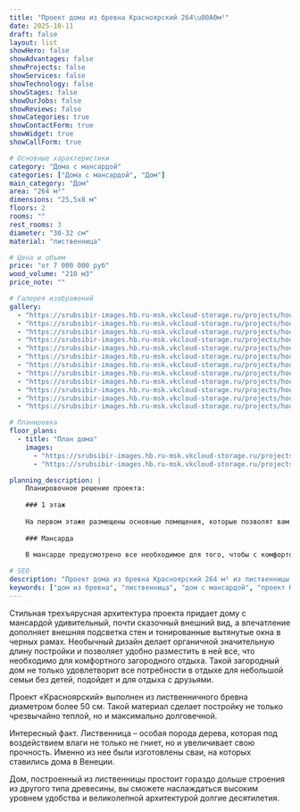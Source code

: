 ```yaml
---
title: "Проект дома из бревна Красноярский 264\u00A0м²"
date: 2025-10-11
draft: false
layout: list
showHero: false
showAdvantages: false
showProjects: false
showServices: false
showTechnology: false
showStages: false
showOurJobs: false
showReviews: false
showCategories: true
showContactForm: true
showWidget: true
showCallForm: true

# Основные характеристики
category: "Дома с мансардой"
categories: ["Дома с мансардой", "Дом"]
main_category: "Дом"
area: "264 м²"
dimensions: "25,5х8 м"
floors: 2
rooms: ""
rest_rooms: 3
diameter: "30-32 см"
material: "лиственница"

# Цена и объем
price: "от 7 000 000 руб"
wood_volume: "210 м3"
price_note: ""

# Галерея изображений
gallery:
  - "https://srubsibir-images.hb.ru-msk.vkcloud-storage.ru/projects/houses/krasnoiarskii-264/krasnoiarskii-264-1.jpg"
  - "https://srubsibir-images.hb.ru-msk.vkcloud-storage.ru/projects/houses/krasnoiarskii-264/krasnoiarskii-264-2.jpg"
  - "https://srubsibir-images.hb.ru-msk.vkcloud-storage.ru/projects/houses/krasnoiarskii-264/krasnoiarskii-264-3.jpg"
  - "https://srubsibir-images.hb.ru-msk.vkcloud-storage.ru/projects/houses/krasnoiarskii-264/krasnoiarskii-264-4.jpg"
  - "https://srubsibir-images.hb.ru-msk.vkcloud-storage.ru/projects/houses/krasnoiarskii-264/krasnoiarskii-264-5.jpg"
  - "https://srubsibir-images.hb.ru-msk.vkcloud-storage.ru/projects/houses/krasnoiarskii-264/krasnoiarskii-264-6.jpg"
  - "https://srubsibir-images.hb.ru-msk.vkcloud-storage.ru/projects/houses/krasnoiarskii-264/krasnoiarskii-264-7.jpg"
  - "https://srubsibir-images.hb.ru-msk.vkcloud-storage.ru/projects/houses/krasnoiarskii-264/krasnoiarskii-264-8.jpg"
  - "https://srubsibir-images.hb.ru-msk.vkcloud-storage.ru/projects/houses/krasnoiarskii-264/krasnoiarskii-264-9.jpg"
  - "https://srubsibir-images.hb.ru-msk.vkcloud-storage.ru/projects/houses/krasnoiarskii-264/krasnoiarskii-264-10.jpg"
  - "https://srubsibir-images.hb.ru-msk.vkcloud-storage.ru/projects/houses/krasnoiarskii-264/krasnoiarskii-264-11.jpg"
  - "https://srubsibir-images.hb.ru-msk.vkcloud-storage.ru/projects/houses/krasnoiarskii-264/krasnoiarskii-264-12.jpg"

# Планировка
floor_plans:
  - title: "План дома"
    images:
      - "https://srubsibir-images.hb.ru-msk.vkcloud-storage.ru/projects/houses/krasnoiarskii-264/krasnoiarskii-264-11.jpg"
      - "https://srubsibir-images.hb.ru-msk.vkcloud-storage.ru/projects/houses/krasnoiarskii-264/krasnoiarskii-264-12.jpg"

planning_description: |
    Планировочное решение проекта:
    
    ### 1 этаж
    
    На первом этаже размещены основные помещения, которые позволят вам весело и с пользой для здоровья провести время в период отдыха за городом. И летом и зимой вы сможете насладиться водными процедурами в бассейне, попариться в сауне, поиграть с друзьями в бильярд, отдохнуть, ведя тихие беседы в уютном уголке у камина. Такой отдых понравится как веселой компании молодых людей, так и солидным людям, стремящимся отдохнуть от напряженной работы. Подходит такая зона отдыха и для умиротворяющего уединения и для романтического свидания.
    
    ### Мансарда
    
    В мансарде предусмотрено все необходимое для того, чтобы с комфортом отдохнуть после тяжелого трудового дня или всей недели. Просторная спальня в уединенном месте позволит полноценно выспаться, даже если внизу продолжается бурное веселье. Предусмотрен полногабаритный санузел со всем необходимым для водных процедур перед сном и после пробуждения. Просторный холл может выполнять функции камерной гостиной, в которой можно уединиться для спокойной беседы, если внизу слишком много людей.

# SEO
description: "Проект дома из бревна Красноярский 264 м² из лиственницы диаметром 30-32 см. Дом с мансардой для комфортного загородного отдыха."
keywords: ["дом из бревна", "лиственница", "дом с мансардой", "проект Красноярский", "264 м²", "загородный дом"]
---
```


Стильная трехъярусная архитектура проекта придает дому с мансардой удивительный, почти сказочный внешний вид, а впечатление дополняет внешняя подсветка стен и тонированные вытянутые окна в черных рамах. Необычный дизайн делает органичной значительную длину постройки и позволяет удобно разместить в ней все, что необходимо для комфортного загородного отдыха. Такой загородный дом не только удовлетворит все потребности в отдыхе для небольшой семьи без детей, подойдет и для отдыха с друзьями.

Проект «Красноярский» выполнен из лиственничного бревна диаметром более 50 см. Такой материал сделает постройку не только чрезвычайно теплой, но и максимально долговечной.

Интересный факт. Лиственница – особая порода дерева, которая под воздействием влаги не только не гниет, но и увеличивает свою прочность. Именно из нее были изготовлены сваи, на которых ставились дома в Венеции.

Дом, построенный из лиственницы простоит гораздо дольше строения из другого типа древесины, вы сможете наслаждаться высоким уровнем удобства и великолепной архитектурой долгие десятилетия.